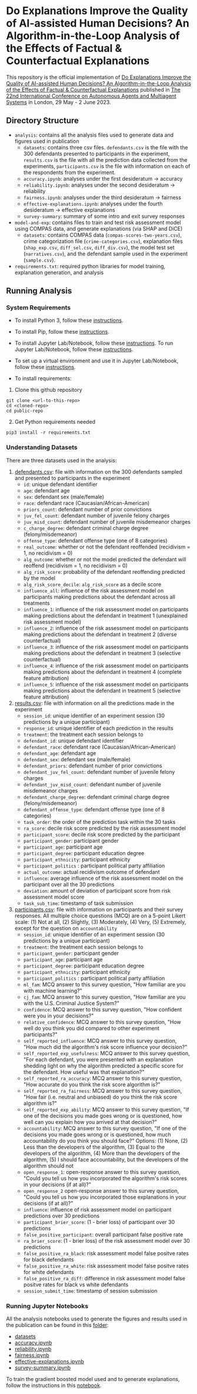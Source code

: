 # Do Explanations Improve the Quality of AI-assisted Human Decisions? An Algorithm-in-the-Loop Analysis of the Effects of Factual \& Counterfactual Explanations

This repository is the official implementation of [Do Explanations Improve the Quality of AI-assisted Human Decisions? An Algorithm-in-the-Loop Analysis of the Effects of Factual \& Counterfactual Explanations]() published in [The 22nd International Conference on Autonomous Agents and Multiagent Systems](https://aamas2023.soton.ac.uk/) in London, 29 May - 2 June 2023. 

## Directory Structure
* `analysis`: contains all the analysis files used to generate data and figures used in publication
  * `datasets`: contains three csv files. `defendants.csv` is the file with the 300 defendants presented to participants in the experiment, `results.csv` is the file with all the prediction data collected from the experiments, `participants.csv` is the file with information on each of the respondents from the experiment.
  * `accuracy.ipynb`: analyses under the first desideratum -> accuracy
  * `reliability.ipynb`: analyses under the second desideratum -> reliability
  * `fairness.ipynb`: analyses under the third desideratum -> fairness
  * `effective-explanations.ipynb`: analyses under the fourth desideratum -> effective explanations
  * `survey-summary`: summary of some intro and exit survey responses
* `model-and-exp`: contains files to train and test risk assessment model using COMPAS data, and generate explanations (via SHAP and DiCE)
  * `datasets`: contains COMPAS data (`compas-scores-two-years.csv`), crime categorization file (`crime-categories.csv`), explanation files (`shap_exp.csv`, `diff_sel.csv`, `diff_div.csv`), the model test set (`narratives.csv`), and the defendant sample used in the experiment (`sample.csv`).
* `requirements.txt`: required python libraries for model training, explanation generation, and analysis

## Running Analysis
### System Requirements

* To install Python 3, follow these [instructions](https://realpython.com/installing-python/). 
* To install Pip, follow these [instructions](https://pip.pypa.io/en/stable/installing/).
* To install Jupyter Lab/Notebook, follow these [instructions](https://jupyterlab.readthedocs.io/en/stable/getting_started/installation.html). To run Jupyter Lab/Notebook, follow these [instructions](https://jupyter.readthedocs.io/en/latest/running.html). 
* To set up a virtual environment and use it in Jupyter Lab/Notebook, follow these [instructions](https://janakiev.com/blog/jupyter-virtual-envs/).

* To install requirements:

1. Clone this github repository 
```
git clone <url-to-this-repo>
cd <cloned-repo>
cd public-repo
```
2. Get Python requirements needed
```
pip3 install -r requirements.txt
```
### Understanding Datasets
There are three datasets used in the analysis: 
1. [defendants.csv](/analysis/datasets/defendants.csv): file with information on the 300 defendants sampled and presented to participants in the experiment
   * `id`: unique defendant identifier
   * `age`: defendant age
   * `sex`: defendant sex (male/female)
   * `race`: defendant race (Caucasian/African-American)
   * `priors_count`: defendant number of prior convictions
   * `juv_fel_count`: defendant number of juvenile felony charges
   * `juv_misd_count`: defendant number of juvenile misdemeanor charges
   * `c_charge_degree`: defendant criminal charge degree (felony/misdemeanor)
   * `offense_type`: defendant offense type (one of 8 categories)
   * `real_outcome`: whether or not the defendant reoffended (recidivism = 1, no recidivism = 0)
   * `alg_outcome`: whether or not the model predicted the defendant will reoffend (recidivism = 1, no recidivism = 0)
   * `alg_risk_score`: probability of the defendant reoffending predicted by the model
   * `alg_risk_score_decile`: `alg_risk_score` as a decile score
   * `influence_all`: influence of the risk assessment model on participants making predictions about the defendant across all treatments
   * `influence_1`: influence of the risk assessment model on participants making predictions about the defendant in treatment 1 (unexplained risk assessment model)
   * `influence_2`: influence of the risk assessment model on participants making predictions about the defendant in treatment 2 (diverse counterfactual)
   * `influence_3`: influence of the risk assessment model on participants making predictions about the defendant in treatment 3 (selective counterfactual)
   * `influence_4`: influence of the risk assessment model on participants making predictions about the defendant in treatment 4 (complete feature attribution)
   * `influence_5`: influence of the risk assessment model on participants making predictions about the defendant in treatment 5 (selective feature attribution)
3. [results.csv](/analysis/datasets/results.csv): file with information on all the predictions made in the experiment
   * `session_id`: unique identifier of an experiment session (30 predictions by a unique participant)	
   * `response_id`: unique identifier of each prediction in the results	
   * `treatment`: the treatment each session belongs to	
   * `defendant_id`: unique defendant identifier
   * `defendant_race`: defendant race (Caucasian/African-American)
   * `defendant_age`: defendant age	
   * `defendant_sex`: defendant sex (male/female)	
   * `defendant_priors`: defendant number of prior convictions	
   * `defendant_juv_fel_count`: defendant number of juvenile felony charges
   * `defendant_juv_misd_count`: defendant number of juvenile misdemeanor charges
   * `defendant_charge_degree`: defendant criminal charge degree (felony/misdemeanor)
   * `defendant_offense_type`: defendant offense type (one of 8 categories)
   * `task_order`: the order of the prediction task within the 30 tasks	
   * `ra_score`: decile risk score predicted by the risk assessment model	
   * `participant_score`: decile risk score predicted by the participant
   * `participant_gender`: participant gender
   * `participant_age`: participant age	
   * `participant_degree`: participant education degree
   * `participant_ethnicity`: participant ethnicity
   * `participant_politics`	: participant political party affiliation
   * `actual_outcome`: actual recidivism outcome of defendant	
   * `influence`: average influence of the risk assessment model on the participant over all the 30 predictions	
   * `deviation`: amount of deviation of participant score from risk assessment model score
   * `task_sub_time`: timestamp of task submission
5. [participants.csv](/analysis/datasets/participants.csv): file with information on participants and their survey responses. All multiple choice questions (MCQ) are on a 5-point Likert scale: (1) Not at all, (2) Slightly, (3) Moderately, (4) Very, (5) Extremely, except for the question on `accountability`
   * `session_id`: unique identifier of an experiment session (30 predictions by a unique participant)	
   * `treatment`: the treatment each session belongs to	
   * `participant_gender`: participant gender
   * `participant_age`: participant age	
   * `participant_degree`: participant education degree
   * `participant_ethnicity`: participant ethnicity
   * `participant_politics`	: participant political party affiliation
   * `ml_fam`: MCQ answer to this survey question, "How familiar are you with machine learning?"
   * `cj_fam`: MCQ answer to this survey question, "How familiar are you with the U.S. Criminal Justice System?"	
   * `confidence`: MCQ answer to this survey question, "How confident were you in your decisions?"	
   * `relative_confidence`: MCQ answer to this survey question, "How well do you think you did compared to other experiment participants?"
   * `self_reported_influence`: MCQ answer to this survey question, "How much did the algorithm's risk score influence your decision?"	
   * `self_reported_exp_usefulness`: MCQ answer to this survey question, "For each defendant, you were presented with an explanation shedding light on why the algorithm predicted a specific score for the defendant. How useful was that explanation?"	
   * `self_reported_ra_accuracy`: MCQ answer to this survey question, "How accurate do you think the risk score algorithm is?"	
   * `self_reported_ra_fairness`: MCQ answer to this survey question, "How fair (i.e. neutral and unbiased) do you think the risk score algorithm is?"	
   * `self_reported_exp_ability`: MCQ answer to this survey question, "If one of the decisions you made goes wrong or is questioned, how well can you explain how you arrived at that decision?"	
   * `accountability`: MCQ answer to this survey question, "If one of the decisions you made goes wrong or is questioned, how much accountability do you think you should face?"	 Options: (1) None, (2) Less than the developers of the algorithm, (3) Equal to the developers of the algorithm, (4) More than the developers of the algorithm, (5) I should face accountability, but the developers of the algorithm should not
   * `open_response_1`: open-response answer to this survey question, "Could you tell us how you incorporated the algorithm's risk scores in your decisions (if at all)?"
   * `open_response_2`	open-response answer to this survey question, "Could you tell us how you incorporated those explanations in your decisions (if at all)?"
   * `influence`: influence of risk assessment model on participant predictions over 30 predictions	
   * `participant_brier_score`: (1 - brier loss) of participant over 30 predictions	
   * `false_positive_participant`: overall participant false positive rate
   * `ra_brier_score`: (1 - brier loss) of the risk assessment model over 30 predictions	
   * `false_positive_ra_black`: risk assessment model false positve rates for black defendants	
   * `false_positive_ra_white`: risk assessment model false positve rates for white defendants
   * `false_positive_ra_diff`: difference in risk assessment model false positve rates for black vs white defendants
   * `session_submit_time`: timestamp of session submission	
   
   
### Running Jupyter Notebooks
All the analysis notebooks used to generate the figures and results used in the publication can be found in this [folder](/analysis):
- [datasets](/analysis/datasets)
- [accuracy.ipynb](/analysis/accuracy.ipynb)
- [reliability.ipynb](/analysis/reliability.ipynb)
- [fairness.ipynb](/analysis/fairness.ipynb)
- [effective-explanations.ipynb](/analysis/effective-explanations.ipynb)
- [survey-summary.ipynb ](/analysis/survey-summary.ipynb)

To train the gradient boosted model used and to generate explanations, follow the instructions in this [notebook](/model-and-exp/model-and-exp.ipynb). 

